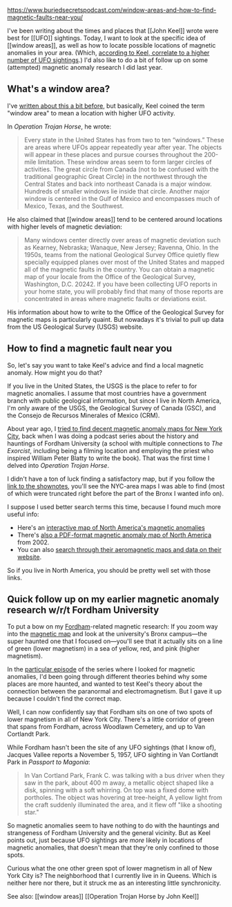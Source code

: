 https://www.buriedsecretspodcast.com/window-areas-and-how-to-find-magnetic-faults-near-you/

I've been writing about the times and places that [[John Keel]] wrote were best for [[UFO]] sightings. Today, I want to look at the specific idea of [[window areas]], as well as how to locate possible locations of magnetic anomalies in your area. (Which, [according to Keel, correlate to a higher number of UFO sightings](https://www.buriedsecretspodcast.com/whats-the-best-time-to-for-remote-viewing-and-seeing-ultraterrestrials/).) I'd also like to do a bit of follow up on some (attempted) magnetic anomaly research I did last year.

## What's a window area?
I've [written about this a bit before](https://www.buriedsecretspodcast.com/tag/window-areas/), but basically, Keel coined the term "window area" to mean a location with higher UFO activity. 

In *Operation Trojan Horse*, he wrote:

> Every state in the United States has from two to ten “windows.” These are areas where UFOs appear repeatedly year after year. The objects will appear in these places and pursue courses throughout the 200-mile limitation. These window areas seem to form larger circles of activities. The great circle from Canada (not to be confused with the traditional geographic Great Circle) in the northwest through the Central States and back into northeast Canada is a major window. Hundreds of smaller windows lie inside that circle. Another major window is centered in the Gulf of Mexico and encompasses much of Mexico, Texas, and the Southwest.

He also claimed that [[window areas]] tend to be centered around locations with higher levels of magnetic deviation:
 
> Many windows center directly over areas of magnetic deviation such as Kearney, Nebraska; Wanaque, New Jersey; Ravenna, Ohio. In the 1950s, teams from the national Geological Survey Office quietly flew specially equipped planes over most of the United States and mapped all of the magnetic faults in the country. You can obtain a magnetic map of your locale from the Office of the Geological Survey, Washington, D.C. 20242. If you have been collecting UFO reports in your home state, you will probably find that many of those reports are concentrated in areas where magnetic faults or deviations exist.

His information about how to write to the Office of the Geological Survey for magnetic maps is particularly quaint. But nowadays it's trivial to pull up data from the US Geological Survey (USGS) website.

## How to find a magnetic fault near you
So, let's say you want to take Keel's advice and find a local magnetic anomaly. How might you do that?

If you live in the United States, the USGS is the place to refer to for magnetic anomalies. I assume that most countries have a government branch with public geological information, but since I live in North America, I'm only aware of the USGS, the Geological Survey of Canada (GSC), and the Consejo de Recursos Minerales of Mexico (CRM). 

About year ago, I [tried to find decent magnetic anomaly maps for New York City](https://www.buriedsecretspodcast.com/ley-lines-in-new-york-window-areas-liminal-spaces-haunted-fordham-university/?ref=buriedsecretspodcast.com), back when I was doing a podcast series about the history and hauntings of Fordham University (a school with multiple connections to *The Exorcist*, including being a filming location and employing the priest who inspired William Peter Blatty to write the book). That was the first time I delved into *Operation Trojan Horse*.

I didn't have a ton of luck finding a satisfactory map, but if you follow the [link to the shownotes](https://www.buriedsecretspodcast.com/ley-lines-in-new-york-window-areas-liminal-spaces-haunted-fordham-university/?ref=buriedsecretspodcast.com), you'll see the NYC-area maps I was able to find (most of which were truncated right before the part of the Bronx I wanted info on).

I suppose I used better search terms this time, because I found much more useful info:
- Here's an [interactive map of North America's magnetic anomalies](https://mrdata.usgs.gov/magnetic/)
- There's [also a PDF-format magnetic anomaly map of North America](https://www.usgs.gov/maps/magnetic-anomaly-map-north-america) from 2002.
- You can also [search through their aeromagnetic maps and data on their website](https://mrdata.usgs.gov/catalog/science.php?term=18&thcode=2).

So if you live in North America, you should be pretty well set with those links.

## Quick follow up on my earlier magnetic anomaly research w/r/t Fordham University
To put a bow on my [Fordham](https://www.buriedsecretspodcast.com/tag/fordham-university/)-related magnetic research: If you zoom way into the [magnetic map](https://mrdata.usgs.gov/magnetic/map-us.html#home) and look at the university's Bronx campus—the super haunted one that I focused on—you'll see that it actually sits on a line of green (lower magnetism) in a sea of yellow, red, and pink (higher magnetism). 

In the [particular episode](https://www.buriedsecretspodcast.com/ley-lines-in-new-york-window-areas-liminal-spaces-haunted-fordham-university/?ref=buriedsecretspodcast.com) of the series where I looked for magnetic anomalies, I'd been going through different theories behind why some places are more haunted, and wanted to test Keel's theory about the connection between the paranormal and electromagnetism. But I gave it up because I couldn't find the correct map.

Well, I can now confidently say that Fordham sits on one of two spots of lower magnetism in all of New York City. There's a little corridor of green that spans from Fordham, across Woodlawn Cemetery, and up to Van Cortlandt Park. 

While Fordham hasn't been the site of any UFO sightings (that I know of), Jacques Vallee reports a November 5, 1957, UFO sighting in Van Cortlandt Park in *Passport to Magonia*:

> In Van Cortland Park, Frank C. was talking with a bus driver when they saw in the park, about 400 m away, a metallic object shaped like a disk, spinning with a soft whirring. On top was a fixed dome with portholes. The object was hovering at tree-height, A yellow light from the craft suddenly illuminated the area, and it flew off "like a shooting star." 

So magnetic anomalies seem to have nothing to do with the hauntings and strangeness of Fordham University and the general vicinity. But as Keel points out, just because UFO sightings are *more* likely in locations of magnetic anomalies, that doesn't mean that they're only confined to those spots.

Curious what the one other green spot of lower magnetism in all of New York City is? The neighborhood that I currently live in in Queens. Which is neither here nor there, but it struck me as an interesting little synchronicity.


See also:
[[window areas]]
[[Operation Trojan Horse by John Keel]]